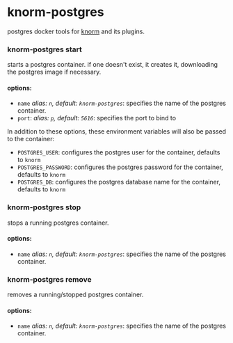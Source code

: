 # knorm-postgres

postgres docker tools for [knorm](https://www.npmjs.com/package/knorm) and its
plugins.

### knorm-postgres start

starts a postgres container. if one doesn't exist, it creates it, downloading
the postgres image if necessary.

#### options:
- `name` *alias: `n`, default: `knorm-postgres`*: specifies the name of the
  postgres container.
- `port`:  *alias: `p`, default: `5616`*: specifies the port to bind to

In addition to these options, these environment variables will also be passed to
the container:

- `POSTGRES_USER`: configures the postgres user for the container, defaults to
  `knorm`
- `POSTGRES_PASSWORD`: configures the postgres password for the container,
  defaults to `knorm`
- `POSTGRES_DB`: configures the postgres database name for the container,
  defaults to `knorm`

### knorm-postgres stop

stops a running postgres container.

#### options:
- `name` *alias: `n`, default: `knorm-postgres`*: specifies the name of the
  postgres container.

### knorm-postgres remove

removes a running/stopped postgres container.

#### options:
- `name` *alias: `n`, default: `knorm-postgres`*: specifies the name of the
  postgres container.
